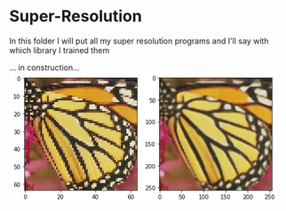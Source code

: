# Super-Resolution

In this folder I will put all my super resolution programs and I'll say with which library I trained them

... in construction...
![alt text](https://github.com/marccasals98/Super-Resolution/blob/main/results/FLICKR_X4/papallona.png)
